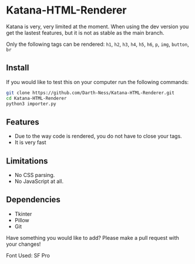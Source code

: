 # Katana-HTML-Renderer

Katana is very, very limited at the moment.
When using the dev version you get the lastest features, but it is not as stable as the main branch.

Only the following tags can be rendered: `h1`, `h2`, `h3`, `h4`, `h5`, `h6`, `p`, `img`, `button`, `br`

## Install
If you would like to test this on your computer run the following commands:
```bash
git clone https://github.com/Darth-Ness/Katana-HTML-Renderer.git
cd Katana-HTML-Renderer
python3 importer.py
```
  
## Features
- Due to the way code is rendered, you do not have to close your tags.
- It is very fast
  
## Limitations
- No CSS parsing.
- No JavaScript at all.

## Dependencies
- Tkinter
- Pillow
- Git
  
Have something you would like to add? Please make a pull request with your changes!

Font Used: SF Pro
